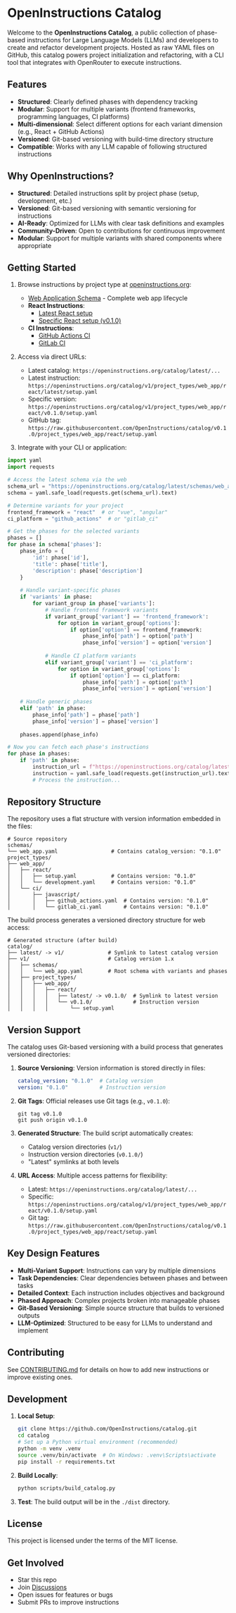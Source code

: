 # OpenInstructions Catalog

Welcome to the **OpenInstructions Catalog**, a public collection of phase-based instructions for Large Language Models (LLMs) and developers to create and refactor development projects. Hosted as raw YAML files on GitHub, this catalog powers project initialization and refactoring, with a CLI tool that integrates with OpenRouter to execute instructions.

## Features

- **Structured**: Clearly defined phases with dependency tracking
- **Modular**: Support for multiple variants (frontend frameworks, programming languages, CI platforms)
- **Multi-dimensional**: Select different options for each variant dimension (e.g., React + GitHub Actions)
- **Versioned**: Git-based versioning with build-time directory structure 
- **Compatible**: Works with any LLM capable of following structured instructions

## Why OpenInstructions?

- **Structured**: Detailed instructions split by project phase (setup, development, etc.)
- **Versioned**: Git-based versioning with semantic versioning for instructions
- **AI-Ready**: Optimized for LLMs with clear task definitions and examples
- **Community-Driven**: Open to contributions for continuous improvement
- **Modular**: Support for multiple variants with shared components where appropriate

## Getting Started

1. Browse instructions by project type at [openinstructions.org](https://openinstructions.org):
   - [Web Application Schema](https://openinstructions.org/catalog/v1/schemas/web_app.yaml) - Complete web app lifecycle
   - **React Instructions**:
     - [Latest React setup](https://openinstructions.org/catalog/v1/project_types/web_app/react/latest/setup.yaml)
     - [Specific React setup (v0.1.0)](https://openinstructions.org/catalog/v1/project_types/web_app/react/v0.1.0/setup.yaml)
   - **CI Instructions**:
     - [GitHub Actions CI](https://openinstructions.org/catalog/v1/project_types/web_app/ci/javascript/latest/github_actions.yaml)
     - [GitLab CI](https://openinstructions.org/catalog/v1/project_types/web_app/ci/javascript/latest/gitlab_ci.yaml)

2. Access via direct URLs:
   - Latest catalog: `https://openinstructions.org/catalog/latest/...`
   - Latest instruction: `https://openinstructions.org/catalog/v1/project_types/web_app/react/latest/setup.yaml`
   - Specific version: `https://openinstructions.org/catalog/v1/project_types/web_app/react/v0.1.0/setup.yaml`
   - GitHub tag: `https://raw.githubusercontent.com/OpenInstructions/catalog/v0.1.0/project_types/web_app/react/setup.yaml`

3. Integrate with your CLI or application:

```python
import yaml
import requests

# Access the latest schema via the web
schema_url = "https://openinstructions.org/catalog/latest/schemas/web_app.yaml"
schema = yaml.safe_load(requests.get(schema_url).text)

# Determine variants for your project
frontend_framework = "react"  # or "vue", "angular"
ci_platform = "github_actions"  # or "gitlab_ci"

# Get the phases for the selected variants
phases = []
for phase in schema['phases']:
    phase_info = {
        'id': phase['id'],
        'title': phase['title'],
        'description': phase['description']
    }
    
    # Handle variant-specific phases
    if 'variants' in phase:
        for variant_group in phase['variants']:
            # Handle frontend framework variants
            if variant_group['variant'] == 'frontend_framework':
                for option in variant_group['options']:
                    if option['option'] == frontend_framework:
                        phase_info['path'] = option['path']
                        phase_info['version'] = option['version']
            
            # Handle CI platform variants
            elif variant_group['variant'] == 'ci_platform':
                for option in variant_group['options']:
                    if option['option'] == ci_platform:
                        phase_info['path'] = option['path']
                        phase_info['version'] = option['version']
    
    # Handle generic phases
    elif 'path' in phase:
        phase_info['path'] = phase['path']
        phase_info['version'] = phase['version']
    
    phases.append(phase_info)

# Now you can fetch each phase's instructions
for phase in phases:
    if 'path' in phase:
        instruction_url = f"https://openinstructions.org/catalog/latest/{phase['path']}"
        instruction = yaml.safe_load(requests.get(instruction_url).text)
        # Process the instruction...
```

## Repository Structure

The repository uses a flat structure with version information embedded in the files:

```
# Source repository
schemas/
└── web_app.yaml                 # Contains catalog_version: "0.1.0"
project_types/
├── web_app/
│   ├── react/
│   │   ├── setup.yaml           # Contains version: "0.1.0"
│   │   └── development.yaml     # Contains version: "0.1.0"
│   └── ci/
│       ├── javascript/
│       │   ├── github_actions.yaml  # Contains version: "0.1.0"
│       │   └── gitlab_ci.yaml       # Contains version: "0.1.0"
```

The build process generates a versioned directory structure for web access:

```
# Generated structure (after build)
catalog/
├── latest/ -> v1/              # Symlink to latest catalog version
├── v1/                         # Catalog version 1.x
│   ├── schemas/
│   │   └── web_app.yaml        # Root schema with variants and phases
│   ├── project_types/
│   │   ├── web_app/
│   │   │   ├── react/
│   │   │   │   ├── latest/ -> v0.1.0/  # Symlink to latest version
│   │   │   │   └── v0.1.0/             # Instruction version
│   │   │   │       └── setup.yaml
```

## Version Support

The catalog uses Git-based versioning with a build process that generates versioned directories:

1. **Source Versioning**: Version information is stored directly in files:
   ```yaml
   catalog_version: "0.1.0"  # Catalog version
   version: "0.1.0"          # Instruction version
   ```

2. **Git Tags**: Official releases use Git tags (e.g., `v0.1.0`):
   ```
   git tag v0.1.0
   git push origin v0.1.0
   ```

3. **Generated Structure**: The build script automatically creates:
   - Catalog version directories (`v1/`)
   - Instruction version directories (`v0.1.0/`)
   - "Latest" symlinks at both levels

4. **URL Access**: Multiple access patterns for flexibility:
   - Latest: `https://openinstructions.org/catalog/latest/...`
   - Specific: `https://openinstructions.org/catalog/v1/project_types/web_app/react/v0.1.0/setup.yaml`
   - Git tag: `https://raw.githubusercontent.com/OpenInstructions/catalog/v0.1.0/project_types/web_app/react/setup.yaml`

## Key Design Features

- **Multi-Variant Support**: Instructions can vary by multiple dimensions
- **Task Dependencies**: Clear dependencies between phases and between tasks
- **Detailed Context**: Each instruction includes objectives and background
- **Phased Approach**: Complex projects broken into manageable phases
- **Git-Based Versioning**: Simple source structure that builds to versioned outputs
- **LLM-Optimized**: Structured to be easy for LLMs to understand and implement

## Contributing

See [CONTRIBUTING.md](./CONTRIBUTING.md) for details on how to add new instructions or improve existing ones.

## Development

1. **Local Setup**:
   ```bash
   git clone https://github.com/OpenInstructions/catalog.git
   cd catalog
   # Set up a Python virtual environment (recommended)
   python -m venv .venv
   source .venv/bin/activate  # On Windows: .venv\Scripts\activate
   pip install -r requirements.txt
   ```

2. **Build Locally**:
   ```bash
   python scripts/build_catalog.py
   ```

3. **Test**:
   The build output will be in the `./dist` directory.

## License

This project is licensed under the terms of the MIT license.

## Get Involved
- Star this repo
- Join [Discussions](https://github.com/OpenInstructions/catalog/discussions)
- Open issues for features or bugs
- Submit PRs to improve instructions 